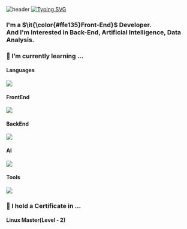 ![header](https://capsule-render.vercel.app/api?type=venom&color=ffe135&height=200&section=header&text=Welcome%20To%20horangdev's%20Github&fontSize=30&fontColor=6c7b8b)
[![Typing SVG](https://readme-typing-svg.demolab.com?font=Pretendard&weight=500&pause=1000&color=7F8BAA&random=false&width=435&lines=A%20Deo%20Vocatus%20Rite%20Paratus)](https://git.io/typing-svg)

<h3>I'm a $\it{\color{#ffe135}Front-End}$ Developer. <br> And I'm Interested in Back-End, Artificial Intelligence, Data Analysis.</h3>

<h3>🌱 I’m currently learning ...</h3>
<div>
 <h4>Languages</h4>
 <img src="https://skillicons.dev/icons?i=js,ts,python" />
</div>
<div>
 <h4>FrontEnd</h4>
 <img src="https://skillicons.dev/icons?i=react,nextjs" />
</div>
<div>
 <h4>BackEnd</h4>
 <img src="https://skillicons.dev/icons?i=express,nestjs,django" />
</div>
<div>
 <h4>AI</h4>
  <img src="https://skillicons.dev/icons?i=tensorflow" />
</div>
<div>
 <h4>Tools</h4>
 <img src="https://skillicons.dev/icons?i=git,github,vscode,webstorm,notion" />
</div>

<h3>🌱 I hold a Certificate in ...</h3>
<h4>Linux Master(Level - 2)</h4>
